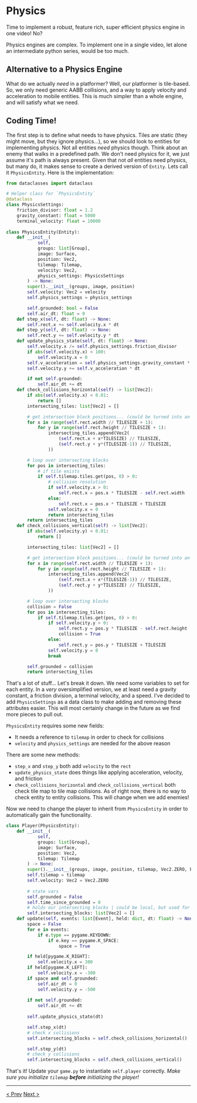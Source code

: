# Physics

Time to implement a robust, feature rich, super efficient physics engine in one video! No?

Physics engines are complex. To implement one in a single video, let alone an intermediate python series, would be too much.

## Alternative to a Physics Engine

What do we actually *need* in a platformer? Well, our platformer is tile-based. So, we only need generic AABB collisions, and a way to apply velocity and acceleration to mobile entities. This is much simpler than a whole engine, and will satisfy what we need.

## Coding Time!

The first step is to define what needs to have physics. Tiles are static (they might move, but they ignore physics...), so we should look to entities for implementing physics. Not all entities *need* physics though. Think about an enemy that walks in a predefined path. We don't need physics for it, we just assume it's path is always present. Given that not *all* entities need physics, but many do, it makes sense to create a derived version of `Entity`. Lets call it `PhysicsEntity`. Here is the implementation:

```python
from dataclasses import dataclass

# Helper class for `PhysicsEntity`
@dataclass
class PhysicsSettings:
    friction_divisor: float = 1.2
    gravity_constant: float = 5000
    terminal_velocity: float = 10000
    
class PhysicsEntity(Entity):
    def __init__(
            self,
            groups: list[Group],
            image: Surface,
            position: Vec2,
            tilemap: Tilemap,
            velocity: Vec2,
            physics_settings: PhysicsSettings
        ) -> None:
        super().__init__(groups, image, position)
        self.velocity: Vec2 = velocity
        self.physics_settings = physics_settings

        self.grounded: bool = False
        self.air_dt: float = 0
    def step_x(self, dt: float) -> None:
        self.rect.x += self.velocity.x * dt
    def step_y(self, dt: float) -> None:
        self.rect.y += self.velocity.y * dt
    def update_physics_state(self, dt: float) -> None:
        self.velocity.x /= self.physics_settings.friction_divisor
        if abs(self.velocity.x) < 100:
            self.velocity.x = 0
        self.v_acceleration = self.physics_settings.gravity_constant * self.air_dt
        self.velocity.y += self.v_acceleration * dt

        if not self.grounded:
            self.air_dt += dt
    def check_collisions_horizontal(self) -> list[Vec2]:
        if abs(self.velocity.x) < 0.01:
            return []
        intersecting_tiles: list[Vec2] = []

        # get intersection block positions... (could be turned into an algorithm, not necessary)
        for x in range(self.rect.width // TILESIZE + 1):
            for y in range(self.rect.height // TILESIZE + 1):           
                intersecting_tiles.append(Vec2(
                    (self.rect.x + x*TILESIZE) // TILESIZE,
                    (self.rect.y + y*(TILESIZE-1)) // TILESIZE,
                ))

        # loop over intersecting blocks
        for pos in intersecting_tiles:
            # if tile exists
            if self.tilemap.tiles.get(pos, 0) > 0:
                # collision resolution
                if self.velocity.x > 0:
                    self.rect.x = pos.x * TILESIZE - self.rect.width
                else:
                    self.rect.x = pos.x * TILESIZE + TILESIZE
                self.velocity.x = 0
                return intersecting_tiles
        return intersecting_tiles
    def check_collisions_vertical(self) -> list[Vec2]:
        if abs(self.velocity.y) < 0.01:
            return []

        intersecting_tiles: list[Vec2] = []

        # get intersection block positions... (could be turned into an algorithm, not necessary)
        for x in range(self.rect.width // TILESIZE + 1):
            for y in range(self.rect.height // TILESIZE + 1):           
                intersecting_tiles.append(Vec2(
                    (self.rect.x + x*(TILESIZE-1)) // TILESIZE,
                    (self.rect.y + y*TILESIZE) // TILESIZE,
                ))

        # loop over intersecting blocks
        collision = False
        for pos in intersecting_tiles:
            if self.tilemap.tiles.get(pos, 0) > 0:
                if self.velocity.y > 0:
                    self.rect.y = pos.y * TILESIZE - self.rect.height
                    collision = True
                else:
                    self.rect.y = pos.y * TILESIZE + TILESIZE
                self.velocity.y = 0
                break

        self.grounded = collision
        return intersecting_tiles
```

That's a lot of stuff... Let's break it down. We need some variables to set for each entity. In a *very* oversimplified version, we at least need a gravity constant, a friction division, a terminal velocity, and a speed. I've decided to add `PhysicsSettings` as a data class to make adding and removing these attributes easier. This will most certainly change in the future as we find more pieces to pull out.

`PhysicsEntity` requires some new fields:
- It needs a reference to `tilemap` in order to check for collisions
- `velocity` and `physics_settings` are needed for the above reason

There are some new methods:
- `step_x` and `step_y` both add `velocity` to the `rect`
- `update_physics_state` does things like applying acceleration, velocity, and friction
- `check_collisions_horizontal` and `check_collisions_vertical` both check tile map to tile map collisions. As of right now, there is no way to check entity to entity collisions. This will change when we add enemies!

Now we need to change the player to inherit from `PhysicsEntity` in order to automatically gain the functionality.

```python
class Player(PhysicsEntity):
    def __init__(
            self,
            groups: list[Group],
            image: Surface,
            position: Vec2,
            tilemap: Tilemap
        ) -> None:
        super().__init__(groups, image, position, tilemap, Vec2.ZERO, PhysicsSettings())
        self.tilemap = tilemap
        self.velocity: Vec2 = Vec2.ZERO
  
        # state vars
        self.grounded = False
        self.time_since_grounded = 0
        # holds our intersecting blocks | could be local, but used for debugging
        self.intersecting_blocks: list[Vec2] = []
    def update(self, events: list[Event], held: dict, dt: float) -> None:
        space = False
        for e in events:
            if e.type == pygame.KEYDOWN:
                if e.key == pygame.K_SPACE:
                    space = True

        if held[pygame.K_RIGHT]:
            self.velocity.x = 300
        if held[pygame.K_LEFT]:
            self.velocity.x = -300
        if space and self.grounded:
            self.air_dt = 0
            self.velocity.y = -500
  
        if not self.grounded:
            self.air_dt += dt
  
        self.update_physics_state(dt)

        self.step_x(dt)
        # check x collisions
        self.intersecting_blocks = self.check_collisions_horizontal()

        self.step_y(dt)
        # check y collisions
        self.intersecting_blocks = self.check_collisions_vertical()
```

That's it! Update your `game.py` to instantiate `self.player` correctly.
*Make sure you initialize `tilemap` __before__ initializing the player!*
___
[< Prev](./5.md)
[Next >](./7.md)